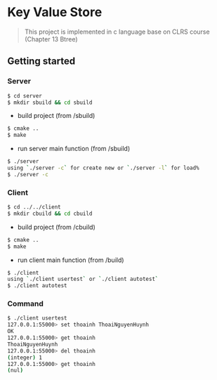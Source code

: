 # Key Value Store

> This project is implemented in c language base on CLRS course (Chapter 13 Btree)

## Getting started

### Server

```sh
$ cd server
$ mkdir sbuild && cd sbuild
```

* build project (from /sbuild)

```sh
$ cmake ..
$ make
```

* run server main function (from /sbuild)

```sh
$ ./server
using `./server -c` for create new or `./server -l` for load%
$ ./server -c
```

### Client

```sh
$ cd ../../client
$ mkdir cbuild && cd cbuild
```

* build project (from /cbuild)

```sh
$ cmake ..
$ make
```

* run client main function (from /build)

```sh
$ ./client
using `./client usertest` or `./client autotest`
$ ./client autotest
```


### Command


```sh
$ ./client usertest
127.0.0.1:55000> set thoainh ThoaiNguyenHuynh
OK 
127.0.0.1:55000> get thoainh
ThoaiNguyenHuynh
127.0.0.1:55000> del thoainh
(integer) 1
127.0.0.1:55000> get thoainh
(nul)
```
